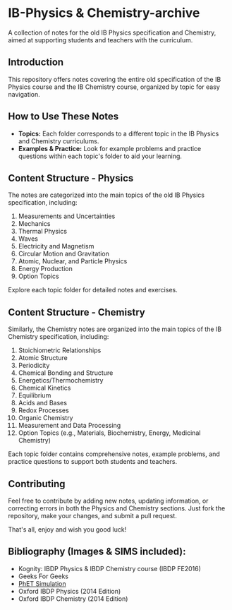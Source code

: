 # IB-Physics & Chemistry-archive

A collection of notes for the old IB Physics specification and Chemistry, aimed at supporting students and teachers with the curriculum.

## Introduction

This repository offers notes covering the entire old specification of the IB Physics course and the IB Chemistry course, organized by topic for easy navigation.

## How to Use These Notes

- **Topics:** Each folder corresponds to a different topic in the IB Physics and Chemistry curriculums.
- **Examples & Practice:** Look for example problems and practice questions within each topic's folder to aid your learning.

## Content Structure - Physics

The notes are categorized into the main topics of the old IB Physics specification, including:

1. Measurements and Uncertainties
2. Mechanics
3. Thermal Physics
4. Waves
5. Electricity and Magnetism
6. Circular Motion and Gravitation
7. Atomic, Nuclear, and Particle Physics
8. Energy Production
9. Option Topics

Explore each topic folder for detailed notes and exercises.

## Content Structure - Chemistry

Similarly, the Chemistry notes are organized into the main topics of the IB Chemistry specification, including:

1. Stoichiometric Relationships
2. Atomic Structure
3. Periodicity
4. Chemical Bonding and Structure
5. Energetics/Thermochemistry
6. Chemical Kinetics
7. Equilibrium
8. Acids and Bases
9. Redox Processes
10. Organic Chemistry
11. Measurement and Data Processing
12. Option Topics (e.g., Materials, Biochemistry, Energy, Medicinal Chemistry)

Each topic folder contains comprehensive notes, example problems, and practice questions to support both students and teachers.

## Contributing

Feel free to contribute by adding new notes, updating information, or correcting errors in both the Physics and Chemistry sections. Just fork the repository, make your changes, and submit a pull request.

That's all, enjoy and wish you good luck!

## Bibliography (Images & SIMS included):
- Kognity: IBDP Physics & IBDP Chemistry course (IBDP FE2016)
- Geeks For Geeks
- [PhET Simulation](https://phet.colorado.edu/)
- Oxford IBDP Physics (2014 Edition)
- Oxford IBDP Chemistry (2014 Edition)
